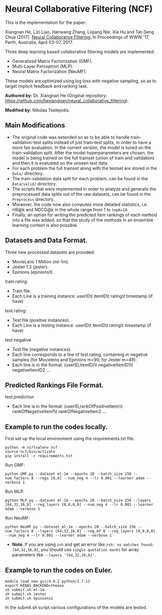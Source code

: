 # Neural Collaborative Filtering (NCF)

This is the implementation for the paper:

Xiangnan He, Lizi Liao, Hanwang Zhang, Liqiang Nie, Xia Hu and Tat-Seng Chua (2017). [Neural Collaborative Filtering.](http://dl.acm.org/citation.cfm?id=3052569) In Proceedings of WWW '17, Perth, Australia, April 03-07, 2017.

Three deep learning based collaborative filtering models are implemented:
- Generalized Matrix Factorization (GMF).
- Multi-Layer Perceptron (MLP).
- Neural Matrix Factorization (NeuMF).

These models are optimized using log loss with negative sampling, so as to target implicit feedback and ranking task. 

**Authored by:** Dr. Xiangnan He (Original repository: https://github.com/hexiangnan/neural_collaborative_filtering).

**Modified by:** Nikolas Tselepidis.

## Main Modifications

- The original code was extended so as to be able to handle train-validation-test splits instead of just train-test splits, in order to have a more fair evaluation.
In the current version, the model is tuned on the train-validation split.
After the model hyperparameters are chosen, the model is being trained on the full trainset (union of train and validation) and then it is evaluated on the unseen test data.
- For each problem the full trainset along with the testset are stored in the `Data/` directory.
- The train-validation data split for each problem, can be found in the `Data/valid/` directory. 
- The scripts that were implemented in order to analyze and generate the preprocessed data splits out of the raw datasets, can be found in the `Preprocess` directory. 
- Moreover, the code now also computes more detailed statistics, i.e. HR@k and NDCG@k in the whole range from 1 to `topK=10`. 
- Finally, an option for writing the predicted item rankings of each method into a file was added, so that the study of the methods in an ensemble learning context is also possible.

## Datasets and Data Format.

Three new processed datasets are provided:
- MovieLens 1 Million (ml-1m).
- Jester 1.3 (jester).
- Epinions (epinions1).

train.rating:
- Train file.
- Each Line is a training instance: userID\t itemID\t rating\t timestamp (if have)

test.rating:
- Test file (positive instances). 
- Each Line is a testing instance: userID\t itemID\t rating\t timestamp (if have)

test.negative
- Test file (negative instances).
- Each line corresponds to a line of test.rating, containing m negative samples (for Movielens and Epinions m=99, for Jester m=49). 
- Each line is in the format: (userID,itemID)\t negativeItemID1\t negativeItemID2 ...

## Predicted Rankings File Format.

test.prediction
- Each line is in the format: (userID,rankOfPositiveItem)\t rankOfNegativeItem1\t rankOfNegativeItem2 ...

## Example to run the codes locally.

First set up the local environment using the requirements.txt file.

```
python -m virtualenv ncf
source ncf/bin/activate
pip install -r requirements.txt
```

Run GMF:
```
python GMF.py --dataset ml-1m --epochs 20 --batch_size 256 --num_factors 8 --regs [0,0] --num_neg 4 --lr 0.001 --learner adam --verbose 1
```

Run MLP:
```
python MLP.py --dataset ml-1m --epochs 20 --batch_size 256 --layers [64,32,16,8] --reg_layers [0,0,0,0] --num_neg 4 --lr 0.001 --learner adam --verbose 1
```

Run NeuMF:
```
python NeuMF.py --dataset ml-1m --epochs 20 --batch_size 256 --num_factors 8 --layers [64,32,16,8] --reg_mf 0 --reg_layers [0,0,0,0] --num_neg 4 --lr 0.001 --learner adam --verbose 1
```

* **Note**: If you are using `zsh` and get an error like `zsh: no matches found: [64,32,16,8]`, you should use `single quotation marks` for array parameters like `--layers '[64,32,16,8]'`.

## Example to run the codes on Euler.

```
module load new gcc/4.8.2 python/2.7.12
export KERAS_BACKEND=theano
sh submit.sh ml-1m
sh submit.sh jester
sh submit.sh epinions1
```
In the submit.sh script various configurations of the models are tested.
